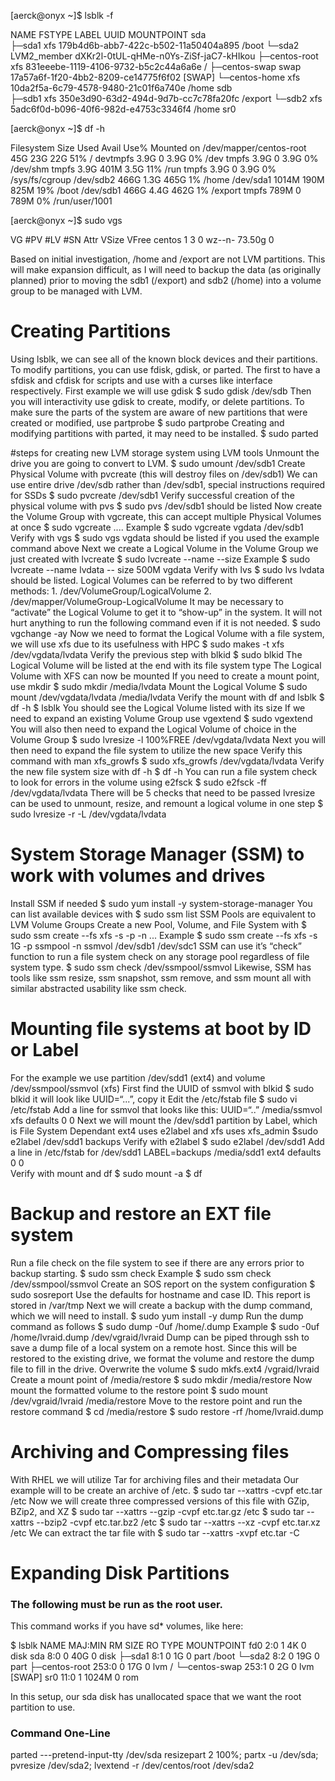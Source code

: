 [aerck@onyx ~]$ lsblk -f

NAME            FSTYPE      LABEL UUID                                   MOUNTPOINT
sda                                                                      
├─sda1          xfs               179b4d6b-abb7-422c-b502-11a50404a895   /boot
└─sda2          LVM2_member       dXKr2l-0tUL-qHMe-n0Ys-ZiSf-jaC7-kHIkou 
  ├─centos-root xfs               831eeebe-1119-4106-9732-b5c2c44a6a6e   /
  ├─centos-swap swap              17a57a6f-1f20-4bb2-8209-ce14775f6f02   [SWAP]
  └─centos-home xfs               10da2f5a-6c79-4578-9480-21c01f6a740e   /home
sdb                                                                      
├─sdb1          xfs               350e3d90-63d2-494d-9d7b-cc7c78fa20fc   /export
└─sdb2          xfs               5adc6f0d-b096-40f6-982d-e4753c3346f4   /home
sr0 


[aerck@onyx ~]$ df -h

Filesystem               Size  Used Avail Use% Mounted on
/dev/mapper/centos-root   45G   23G   22G  51% /
devtmpfs                 3.9G     0  3.9G   0% /dev
tmpfs                    3.9G     0  3.9G   0% /dev/shm
tmpfs                    3.9G  401M  3.5G  11% /run
tmpfs                    3.9G     0  3.9G   0% /sys/fs/cgroup
/dev/sdb2                466G  1.3G  465G   1% /home
/dev/sda1               1014M  190M  825M  19% /boot
/dev/sdb1                466G  4.4G  462G   1% /export
tmpfs                    789M     0  789M   0% /run/user/1001


[aerck@onyx ~]$ sudo vgs

  VG     #PV #LV #SN Attr   VSize  VFree
  centos   1   3   0 wz--n- 73.50g    0 

Based on initial investigation, /home and /export are not LVM partitions. This will make expansion difficult, as I will need to backup the data (as originally planned) prior to moving the sdb1 (/export) and sdb2 (/home) into a volume group to be managed with LVM.
# Creating Partitions
Using lsblk, we can see all of the known block devices and their partitions.
To modify partitions, you can use fdisk, gdisk, or parted. The first to have a sfdisk and cfdisk for scripts and use with a curses like interface respectively.
First example we will use gdisk
	$ sudo gdisk /dev/sdb
Then you will interactivity use gdisk to create, modify, or delete partitions.
To make sure the parts of the system are aware of new partitions that were created or modified, use partprobe
	$ sudo partprobe
Creating and modifying partitions with parted, it may need to be installed.
	$ sudo parted

#steps for creating new LVM storage system using LVM tools
Unmount the drive you are going to convert to LVM. 
	$ sudo umount /dev/sdb1
Create Physical Volume with pvcreate (this will destroy files on /dev/sdb1) 
We can use entire drive /dev/sdb rather than /dev/sdb1, special instructions required for SSDs
	$ sudo pvcreate /dev/sdb1
Verify successful creation of the physical volume with pvs 
	$ sudo pvs
	/dev/sdb1 should be listed
Now create the Volume Group with vgcreate, this can accept multiple Physical Volumes at once
	$ sudo vgcreate <vg-name> <pv-1> <pv-2> ....
	Example $ sudo vgcreate vgdata /dev/sdb1
Verify with vgs 
	$ sudo vgs
	vgdata should be listed if you used the example command above
Next we create a Logical Volume in the Volume Group we just created with lvcreate 
	$ sudo lvcreate --name <lv-name> --size <lv-size> <volume-group-name>
	Example $ sudo lvcreate --name lvdata -- size 500M vgdata
Verify with lvs
	$ sudo lvs
	lvdata should be listed.
Logical Volumes can be referred to by two different methods:
	1. /dev/VolumeGroup/LogicalVolume
	2. /dev/mapper/VolumeGroup-LogicalVolume
It may be necessary	to “activate” the Logical Volume to get it to “show-up” in the system. It will not hurt anything to run the following command even if it is not needed.
	$ sudo vgchange -ay
Now we need to format the Logical Volume with a file system, we will use xfs due to its usefulness with HPC
	$ sudo makes -t xfs /dev/vgdata/lvdata
Verify the previous step with blkid
	$ sudo blkid
	The Logical Volume will be listed at the end with its file system type
The Logical Volume with XFS can now be mounted
If you need to create a mount point, use mkdir 
	$ sudo mkdir /media/lvdata
Mount the Logical Volume 
	$ sudo mount /dev/vgdata/lvdata /media/lvdata
Verify the mount with df and lsblk 
	$ df -h
	$ lsblk
	You should see the Logical Volume listed with its size
If we need to expand an existing Volume Group use vgextend 
	$ sudo vgextend <VolumeGroup> <PhysicalVolume>
You will also then need to expand the Logical Volume of choice in the Volume Group
	$ sudo lvresize -l 100%FREE /dev/vgdata/lvdata
Next you will then need to expand the file system to utilize the new space
	Verify this command with man xfs_growfs
	$ sudo xfs_growfs /dev/vgdata/lvdata
Verify the new file system size with df -h
	$ df -h
You can run a file system check to look for errors in the volume using e2fsck
	$ sudo e2fsck -ff /dev/vgdata/lvdata
	There will be 5 checks that need to be passed
lvresize can be used to unmount, resize, and remount a logical volume in one step
	$ sudo lvresize -r -L <new-volume-size> /dev/vgdata/lvdata

# System Storage Manager (SSM) to work with volumes and drives
Install SSM if needed
	$ sudo yum install -y system-storage-manager
You can list available devices with $ sudo ssm list
SSM Pools are equivalent to LVM Volume Groups
Create a new Pool, Volume, and File System with
	$ sudo ssm create --fs xfs -s <pool-size> -p <pool-name> -n <volume-name> <partition-1> <partition-2> ...
Example $ sudo ssm create --fs xfs -s 1G -p ssmpool -n ssmvol /dev/sdb1 /dev/sdc1
SSM can use it’s “check” function to run a file system check on any storage pool regardless of file system type.
	$ sudo ssm check /dev/ssmpool/ssmvol
Likewise, SSM has tools like ssm resize, ssm snapshot, ssm remove, and ssm mount all with similar abstracted usability like ssm check.

# Mounting file systems at boot by ID or Label
For the example we use partition /dev/sdd1 (ext4) and volume /dev/ssmpool/ssmvol (xfs)
First find the UUID of ssmvol with blkid
	$ sudo blkid
	it will look like UUID=“...”, copy it
Edit the /etc/fstab file
	$ sudo vi /etc/fstab
	Add a line for ssmvol that looks like this:
	UUID=“..”	/media/ssmvol	xfs		defaults				0 0
Next we will mount the /dev/sdd1 partition by Label, which is File System Dependant 
	ext4 uses e2label and xfs uses xfs_admin
	$sudo e2label /dev/sdd1 backups
Verify with e2label
	$ sudo e2label /dev/sdd1
Add a line in /etc/fstab for /dev/sdd1
	LABEL=backups	 /media/sdd1	 ext4	 defaults	 0 0	
Verify with mount and df
	$ sudo mount -a
	$ df
# Backup and restore an EXT file system
Run a file check on the file system to see if there are any errors prior to backup starting.
	$ sudo ssm check <file-system-path>
	Example $ sudo ssm check /dev/ssmpool/ssmvol
Create an SOS report on the system configuration
	$ sudo sosreport
	Use the defaults for hostname and case ID.
	This report is stored in /var/tmp 
Next we will create a backup with the dump command, which we will need to install.
	$ sudo yum install -y dump
Run the dump command as follows
	$ sudo dump -0uf /home/<volume-dumped>.dump <path-of-volume-to-dump>
	Example $ sudo -0uf /home/lvraid.dump /dev/vgraid/lvraid 
Dump can be piped through ssh to save a dump file of a local system on a remote host.
Since this will be restored to the existing drive, we format the volume and restore the dump file to fill in the drive.
	Overwrite the volume
	$ sudo mkfs.ext4 /vgraid/lvraid
	Create a mount point of /media/restore
	$ sudo mkdir /media/restore
	Now mount the formatted volume to the restore point
	$ sudo mount /dev/vgraid/lvraid /media/restore
	Move to the restore point and run the restore command
	$ cd /media/restore
	$ sudo restore -rf /home/lvraid.dump

# Archiving and Compressing files
With RHEL we will utilize Tar for archiving files and their metadata 
Our example will to be create an archive of /etc.
	$ sudo tar --xattrs -cvpf etc.tar /etc
Now we will create three compressed versions of this file with GZip, BZip2, and XZ
	$ sudo tar --xattrs --gzip -cvpf etc.tar.gz /etc
	$ sudo tar --xattrs --bzip2 -cvpf etc.tar.bz2 /etc
	$ sudo tar --xattrs --xz -cvpf etc.tar.xz /etc
We can extract the tar file with
	$ sudo tar --xattrs -xvpf etc.tar -C <directory-to-extract-into>
	
# Expanding Disk Partitions

### The following must be run as the root user.

This command works if you have sd* volumes, like here:

$ lsblk
NAME        MAJ:MIN RM  SIZE RO TYPE MOUNTPOINT
fd0           2:0    1    4K  0 disk 
sda           8:0    0   40G  0 disk 
├─sda1        8:1    0    1G  0 part /boot
└─sda2        8:2    0   19G  0 part 
  ├─centos-root 253:0    0   17G  0 lvm  /
  └─centos-swap 253:1    0    2G  0 lvm  [SWAP]
sr0          11:0    1 1024M  0 rom

In this setup, our sda disk has unallocated space that we want the root partition to use.	

### Command One-Line

parted ---pretend-input-tty /dev/sda resizepart 2 100%;
partx -u /dev/sda; pvresize /dev/sda2;
lvextend -r /dev/centos/root /dev/sda2

